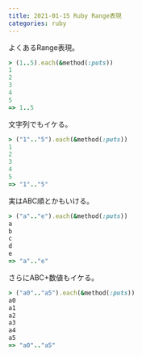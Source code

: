 ```yaml
---
title: 2021-01-15 Ruby Range表現
categories: ruby
---
```


よくあるRange表現。

```ruby
> (1..5).each(&method(:puts))
1
2
3
4
5
=> 1..5
```

文字列でもイケる。

```ruby
> ("1".."5").each(&method(:puts))
1
2
3
4
5
=> "1".."5"
```

実はABC順とかもいける。

```ruby
> ("a".."e").each(&method(:puts))
a
b
c
d
e
=> "a".."e"
```

さらにABC+数値もイケる。

```ruby
> ("a0".."a5").each(&method(:puts))
a0
a1
a2
a3
a4
a5
=> "a0".."a5"
```
